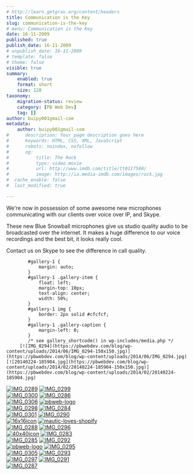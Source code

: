 ```yaml
---
# http://learn.getgrav.org/content/headers
title: Communication is the Key
slug: communication-is-the-key
# menu: Communication is the Key
date: 16-11-2009
published: true
publish_date: 16-11-2009
# unpublish_date: 16-11-2009
# template: false
# theme: false
visible: true
summary:
    enabled: true
    format: short
    size: 128
taxonomy:
    migration-status: review
    category: [PB Web Dev]
    tag: []
author: buipy001gmail-com
metadata:
    author: buipy001gmail-com
#      description: Your page description goes here
#      keywords: HTML, CSS, XML, JavaScript
#      robots: noindex, nofollow
#      og:
#          title: The Rock
#          type: video.movie
#          url: http://www.imdb.com/title/tt0117500/
#          image: http://ia.media-imdb.com/images/rock.jpg
#  cache_enable: false
#  last_modified: true

---
```


We're now in possession of some awesome new microphones communicating with our clients over voice over IP, and Skype.

These new Blue Snowball microphones give us studio quality audio to be broadcasted over the internet. It makes a huge difference to our voice recordings and the best bit, it looks really cool.

Contact us on Skype to see the difference in call quality.

 
			#gallery-1 {
				margin: auto;
			}
			#gallery-1 .gallery-item {
				float: left;
				margin-top: 10px;
				text-align: center;
				width: 50%;
			}
			#gallery-1 img {
				border: 2px solid #cfcfcf;
			}
			#gallery-1 .gallery-caption {
				margin-left: 0;
			}
			/* see gallery_shortcode() in wp-includes/media.php */
		 [![IMG_0294](https://pbwebdev.com/blog/wp-content/uploads/2014/06/IMG_0294-150x150.jpg)](https://pbwebdev.com/blog/wp-content/uploads/2014/06/IMG_0294.jpg)  [![20140224-185904.jpg](https://pbwebdev.com/blog/wp-content/uploads/2014/02/20140224-185904-150x150.jpg)](https://pbwebdev.com/blog/wp-content/uploads/2014/02/20140224-185904.jpg)   
 [![IMG_0289](https://pbwebdev.com/blog/wp-content/uploads/2014/06/IMG_0289-150x150.jpg)](https://pbwebdev.com/blog/wp-content/uploads/2014/06/IMG_0289.jpg)  [![IMG_0299](https://pbwebdev.com/blog/wp-content/uploads/2014/06/IMG_0299-150x150.jpg)](https://pbwebdev.com/blog/wp-content/uploads/2014/06/IMG_0299.jpg)   
 [![IMG_0300](https://pbwebdev.com/blog/wp-content/uploads/2014/06/IMG_0300-150x150.jpg)](https://pbwebdev.com/blog/wp-content/uploads/2014/06/IMG_0300.jpg)  [![IMG_0286](https://pbwebdev.com/blog/wp-content/uploads/2014/06/IMG_0286-150x150.jpg)](https://pbwebdev.com/blog/wp-content/uploads/2014/06/IMG_0286.jpg)   
 [![IMG_0306](https://pbwebdev.com/blog/wp-content/uploads/2014/06/IMG_0306-150x150.jpg)](https://pbwebdev.com/blog/wp-content/uploads/2014/06/IMG_0306.jpg)  [![pbweb-logo](https://pbwebdev.com/blog/wp-content/uploads/2013/12/pbweb-logo1-150x70.png)](https://pbwebdev.com/blog/wp-content/uploads/2013/12/pbweb-logo1.png)   
 [![IMG_0298](https://pbwebdev.com/blog/wp-content/uploads/2014/06/IMG_0298-150x150.jpg)](https://pbwebdev.com/blog/wp-content/uploads/2014/06/IMG_0298.jpg)  [![IMG_0284](https://pbwebdev.com/blog/wp-content/uploads/2014/06/IMG_0284-150x150.jpg)](https://pbwebdev.com/blog/wp-content/uploads/2014/06/IMG_0284.jpg)   
 [![IMG_0301](https://pbwebdev.com/blog/wp-content/uploads/2014/06/IMG_0301-150x150.jpg)](https://pbwebdev.com/blog/wp-content/uploads/2014/06/IMG_0301.jpg)  [![IMG_0290](https://pbwebdev.com/blog/wp-content/uploads/2014/06/IMG_0290-150x150.jpg)](https://pbwebdev.com/blog/wp-content/uploads/2014/06/IMG_0290.jpg)   
 [![16x16icon](https://pbwebdev.com/blog/wp-content/uploads/2013/12/16x16icon.gif)](https://pbwebdev.com/blog/wp-content/uploads/2013/12/16x16icon.gif)  [![mautic-loves-shopify](https://pbwebdev.com/blog/wp-content/uploads/2015/03/mautic-loves-shopify-150x150.png)](https://pbwebdev.com/blog/wp-content/uploads/2015/03/mautic-loves-shopify.png)   
 [![IMG_0288](https://pbwebdev.com/blog/wp-content/uploads/2014/06/IMG_0288-150x150.jpg)](https://pbwebdev.com/blog/wp-content/uploads/2014/06/IMG_0288.jpg)  [![IMG_0296](https://pbwebdev.com/blog/wp-content/uploads/2014/06/IMG_0296-150x150.jpg)](https://pbwebdev.com/blog/wp-content/uploads/2014/06/IMG_0296.jpg)   
 [![40x40icon](https://pbwebdev.com/blog/wp-content/uploads/2013/12/40x40icon.jpg)](https://pbwebdev.com/blog/wp-content/uploads/2013/12/40x40icon.jpg)  [![IMG_0283](https://pbwebdev.com/blog/wp-content/uploads/2014/06/IMG_0283-150x150.jpg)](https://pbwebdev.com/blog/wp-content/uploads/2014/06/IMG_0283.jpg)   
 [![IMG_0285](https://pbwebdev.com/blog/wp-content/uploads/2014/06/IMG_0285-150x150.jpg)](https://pbwebdev.com/blog/wp-content/uploads/2014/06/IMG_0285.jpg)  [![IMG_0292](https://pbwebdev.com/blog/wp-content/uploads/2014/06/IMG_0292-150x150.jpg)](https://pbwebdev.com/blog/wp-content/uploads/2014/06/IMG_0292.jpg)   
 [![pbweb-logo](https://pbwebdev.com/blog/wp-content/uploads/2013/12/pbweb-logo-150x70.png)](https://pbwebdev.com/blog/wp-content/uploads/2013/12/pbweb-logo.png)  [![IMG_0295](https://pbwebdev.com/blog/wp-content/uploads/2014/06/IMG_0295-150x150.jpg)](https://pbwebdev.com/blog/wp-content/uploads/2014/06/IMG_0295.jpg)   
 [![IMG_0305](https://pbwebdev.com/blog/wp-content/uploads/2014/06/IMG_0305-150x150.jpg)](https://pbwebdev.com/blog/wp-content/uploads/2014/06/IMG_0305.jpg)  [![IMG_0293](https://pbwebdev.com/blog/wp-content/uploads/2014/06/IMG_0293-150x150.jpg)](https://pbwebdev.com/blog/wp-content/uploads/2014/06/IMG_0293.jpg)   
 [![IMG_0297](https://pbwebdev.com/blog/wp-content/uploads/2014/06/IMG_0297-150x150.jpg)](https://pbwebdev.com/blog/wp-content/uploads/2014/06/IMG_0297.jpg)  [![IMG_0291](https://pbwebdev.com/blog/wp-content/uploads/2014/06/IMG_0291-150x150.jpg)](https://pbwebdev.com/blog/wp-content/uploads/2014/06/IMG_0291.jpg)   
 [![IMG_0287](https://pbwebdev.com/blog/wp-content/uploads/2014/06/IMG_0287-150x150.jpg)](https://pbwebdev.com/blog/wp-content/uploads/2014/06/IMG_0287.jpg)   